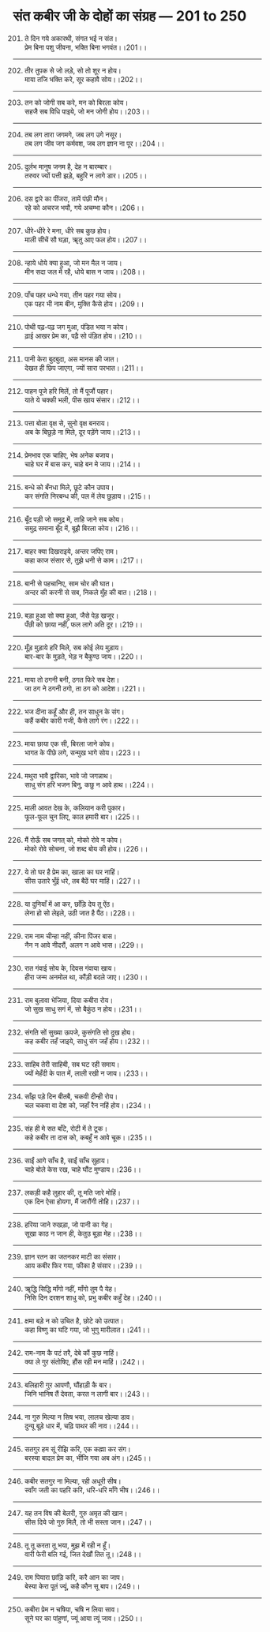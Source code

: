 # संत कबीर जी के दोहों का संग्रह — 201 to 250

201. ते दिन गये अकारथी, संगत भई न संत।\
     प्रेम बिना पशु जीवना, भक्ति बिना भगवंत।।201।।

---

202. तीर तुपक से जो लड़े, सो तो शूर न होय।\
     माया तजि भक्ति करे, सूर कहावै सोय।।202।।

---

203. तन को जोगी सब करे, मन को बिरला कोय।\
     सहजै सब विधि पाइये, जो मन जोगी होय।।203।।

---

204. तब लग तारा जगमगे, जब लग उगे नसूर।\
     तब लग जीव जग कर्मवश, जब लग ज्ञान ना पूर।।204।।

---

205. दुर्लभ मानुष जनम है, देह न बारम्बार।\
     तरुवर ज्यों पत्ती झड़े, बहुरि न लागे डार।।205।।

---

206. दस द्वारे का पींजरा, तामें पंछी मौन।\
     रहे को अचरज भयौ, गये अचम्भा कौन।।206।।

---

207. धीरे-धीरे रे मना, धीरे सब कुछ होय।\
     माली सीचें सौ घड़ा, ॠतु आए फल होय।।207।।

---

208. न्हाये धोये क्या हुआ, जो मन मैल न जाय।\
     मीन सदा जल में रहै, धोये बास न जाय।।208।।

---

209. पाँच पहर धन्धे गया, तीन पहर गया सोय।\
     एक पहर भी नाम बीन, मुक्ति कैसे होय।।209।।

---

210. पोथी पढ़-पढ़ जग मुआ, पंडित भया न कोय।\
     ढ़ाई आखर प्रेम का, पढ़ै सो पंड़ित होय।।210।।

---

211. पानी केरा बुदबुदा, अस मानस की जात।\
     देखत ही छिप जाएगा, ज्यों सारा परभात।।211।।

---

212. पाहन पूजे हरि मिलें, तो मैं पूजौं पहार।\
     याते ये चक्की भली, पीस खाय संसार।।212।।

---

213. पत्ता बोला वृक्ष से, सुनो वृक्ष बनराय।\
     अब के बिछुड़े ना मिले, दूर पड़ेंगे जाय।।213।।

---

214. प्रेमभाव एक चाहिए, भेष अनेक बजाय।\
     चाहे घर में बास कर, चाहे बन मे जाय।।214।।

---

215. बन्धे को बँनधा मिले, छूटे कौन उपाय।\
     कर संगति निरबन्ध की, पल में लेय छुड़ाय।।215।।

---

216. बूँद पड़ी जो समुद्र में, ताहि जाने सब कोय।\
     समुद्र समाना बूँद में, बूझै बिरला कोय।।216।।

---

217. बाहर क्या दिखराइये, अन्तर जपिए राम।\
     कहा काज संसार से, तुझे धनी से काम।।217।।

---

218. बानी से पहचानिए, साम चोर की घात।\
     अन्दर की करनी से सब, निकले मुँह की बात।।218।।

---

219. बड़ा हुआ सो क्या हुआ, जैसे पेड़ खजूर।\
     पँछी को छाया नहीं, फल लागे अति दूर।।219।।

---

220. मूँड़ मुड़ाये हरि मिले, सब कोई लेय मुड़ाय।\
     बार-बार के मुड़ते, भेड़ न बैकुण्ठ जाय।।220।।

---

221. माया तो ठगनी बनी, ठगत फिरे सब देश।\
     जा ठग ने ठगनी ठगो, ता ठग को आदेश।।221।।

---

222. भज दीना कहूँ और ही, तन साधुन के संग।\
     कहैं कबीर कारी गजी, कैसे लागे रंग।।222।।

---

223. माया छाया एक सी, बिरला जाने कोय।\
     भागत के पीछे लगे, सन्मुख भागे सोय।।223।।

---

224. मथुरा भावै द्वारिका, भावे जो जगन्नाथ।\
     साधु संग हरि भजन बिनु, कछु न आवे हाथ।।224।।

---

225. माली आवत देख के, कलियान करी पुकार।\
     फूल-फूल चुन लिए, काल हमारी बार।।225।।

---

226. मैं रोऊँ सब जगत् को, मोको रोवे न कोय।\
     मोको रोवे सोचना, जो शब्द बोय की होय।।226।।

---

227. ये तो घर है प्रेम का, खाला का घर नाहिं।\
     सीस उतारे भुँई धरे, तब बैठें घर माहिं।।227।।

---

228. या दुनियाँ में आ कर, छाँड़ि देय तू ऐंठ।\
     लेना हो सो लेइले, उठी जात है पैंठ।।228।।

---

229. राम नाम चीन्हा नहीं, कीना पिंजर बास।\
     नैन न आवे नीदरौं, अलग न आवे भास।।229।।

---

230. रात गंवाई सोय के, दिवस गंवाया खाय।\
     हीरा जन्म अनमोल था, कौंड़ी बदले जाए।।230।।

---

231. राम बुलावा भेजिया, दिया कबीरा रोय।\
     जो सुख साधु सगं में, सो बैकुंठ न होय।।231।।

---

232. संगति सों सुख्या ऊपजे, कुसंगति सो दुख होय।\
     कह कबीर तहँ जाइये, साधु संग जहँ होय।।232।।

---

233. साहिब तेरी साहिबी, सब घट रही समाय।\
     ज्यों मेहँदी के पात में, लाली रखी न जाय।।233।।

---

234. साँझ पड़े दिन बीतबै, चकवी दीन्ही रोय।\
     चल चकवा वा देश को, जहाँ रैन नहिं होय।।234।।

---

235. संह ही मे सत बाँटे, रोटी में ते टूक।\
     कहे कबीर ता दास को, कबहुँ न आवे चूक।।235।।

---

236. साईं आगे साँच है, साईं साँच सुहाय।\
     चाहे बोले केस रख, चाहे घौंट मुण्डाय।।236।।

---

237. लकड़ी कहै लुहार की, तू मति जारे मोहिं।\
     एक दिन ऐसा होयगा, मैं जारौंगी तोहि।।237।।

---

238. हरिया जाने रुखड़ा, जो पानी का गेह।\
     सूखा काठ न जान ही, केतुउ बूड़ा मेह।।238।।

---

239. ज्ञान रतन का जतनकर माटी का संसार।\
     आय कबीर फिर गया, फीका है संसार।।239।।

---

240. ॠद्धि सिद्धि माँगो नहीं, माँगो तुम पै येह।\
     निसि दिन दरशन शाधु को, प्रभु कबीर कहुँ देह।।240।।

---

241. क्षमा बड़े न को उचित है, छोटे को उत्पात।\
     कहा विष्णु का घटि गया, जो भुगु मारीलात।।241।।

---

242. राम-नाम कै पटं तरै, देबे कौं कुछ नाहिं।\
     क्या ले गुर संतोषिए, हौंस रही मन माहिं।।242।।

---

243. बलिहारी गुर आपणौ, घौंहाड़ी कै बार।\
     जिनि भानिष तैं देवता, करत न लागी बार।।243।।

---

244. ना गुरु मिल्या न सिष भया, लालच खेल्या डाव।\
     दुन्यू बूड़े धार में, चढ़ि पाथर की नाव।।244।।

---

245. सतगुर हम सूं रीझि करि, एक कह्मा कर संग।\
     बरस्या बादल प्रेम का, भींजि गया अब अंग।।245।।

---

246. कबीर सतगुर ना मिल्या, रही अधूरी सीष।\
     स्वाँग जती का पहरि करि, धरि-धरि माँगे भीष।।246।।

---

247. यह तन विष की बेलरी, गुरु अमृत की खान।\
     सीस दिये जो गुरु मिलै, तो भी सस्ता जान।।247।।

---

248. तू तू करता तू भया, मुझ में रही न हूँ।\
     वारी फेरी बलि गई, जित देखौं तित तू।।248।।

---

249. राम पियारा छांड़ि करि, करै आन का जाप।\
     बेस्या केरा पूतं ज्यूं, कहै कौन सू बाप।।249।।

---

250. कबीरा प्रेम न चषिया, चषि न लिया साव।\
     सूने घर का पांहुणां, ज्यूं आया त्यूं जाव।।250।।
